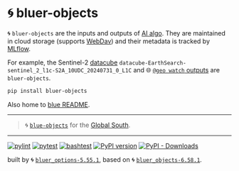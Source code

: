 # 🌀 bluer-objects

🌀 `bluer-objects` are the inputs and outputs of [AI algo](https://github.com/kamangir/giza). They are maintained in cloud storage (supports [WebDav](https://pypi.org/project/webdavclient3/)) and their metadata is tracked by [MLflow](https://mlflow.org/).

For example, the Sentinel-2 [datacube](https://github.com/kamangir/blue-geo/tree/main/blue_geo/datacube) `datacube-EarthSearch-sentinel_2_l1c-S2A_10UDC_20240731_0_L1C` and 🌐 [`@geo watch` outputs](https://github.com/kamangir/blue-geo/tree/main/blue_geo/watch) are `bluer-objects`.

```bash
pip install bluer-objects
```

Also home to [blue README](./bluer_objects/README/).

---

> 🌀 [`blue-objects`](https://github.com/kamangir/blue-objects) for the [Global South](https://github.com/kamangir/bluer-south).

---


[![pylint](https://github.com/kamangir/bluer-objects/actions/workflows/pylint.yml/badge.svg)](https://github.com/kamangir/bluer-objects/actions/workflows/pylint.yml) [![pytest](https://github.com/kamangir/bluer-objects/actions/workflows/pytest.yml/badge.svg)](https://github.com/kamangir/bluer-objects/actions/workflows/pytest.yml) [![bashtest](https://github.com/kamangir/bluer-objects/actions/workflows/bashtest.yml/badge.svg)](https://github.com/kamangir/bluer-objects/actions/workflows/bashtest.yml) [![PyPI version](https://img.shields.io/pypi/v/bluer-objects.svg)](https://pypi.org/project/bluer-objects/) [![PyPI - Downloads](https://img.shields.io/pypi/dd/bluer-objects)](https://pypistats.org/packages/bluer-objects)

built by 🌀 [`bluer_options-5.55.1`](https://github.com/kamangir/awesome-bash-cli), based on 🌀 [`bluer_objects-6.58.1`](https://github.com/kamangir/bluer-objects).

